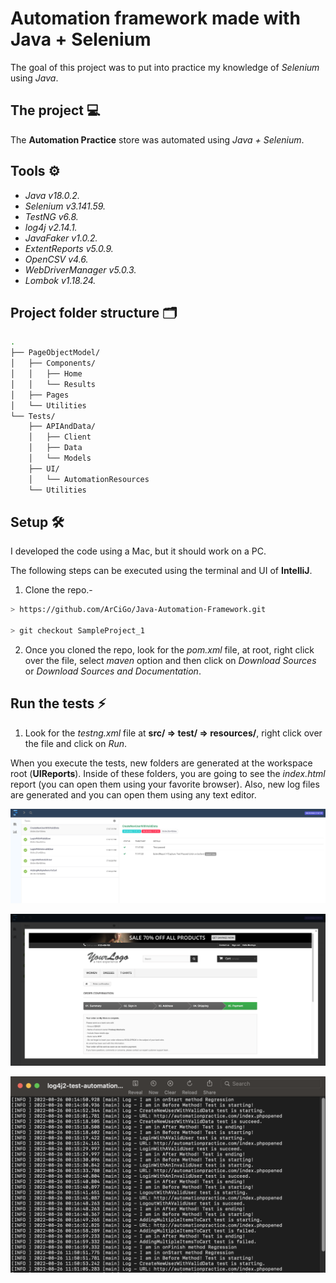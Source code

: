 # Automation framework made with Java + Selenium

The goal of this project was to put into practice my knowledge of _Selenium_ using _Java_.

## The project 💻

The **Automation Practice** store was automated using _Java + Selenium_.

## Tools ⚙️

* *Java v18.0.2.*
* *Selenium v3.141.59.*
* *TestNG v6.8.*
* *log4j v2.14.1.*
* *JavaFaker v1.0.2.*
* *ExtentReports v5.0.9.*
* *OpenCSV v4.6.*
* *WebDriverManager v5.0.3.*
* *Lombok v1.18.24.*

## Project folder structure 🗂️

```bash
.
├── PageObjectModel/
│   ├── Components/
│   │   ├── Home
│   │   └── Results
│   ├── Pages
│   └── Utilities
└── Tests/
    ├── APIAndData/
    │   ├── Client
    │   ├── Data
    │   └── Models
    ├── UI/
    │   └── AutomationResources
    └── Utilities
```

## Setup 🛠️

I developed the code using a Mac, but it should work on a PC.

The following steps can be executed using the terminal and UI of **IntelliJ**.

1. Clone the repo.-

```bash
> https://github.com/ArCiGo/Java-Automation-Framework.git

> git checkout SampleProject_1
```

2. Once you cloned the repo, look for the _pom.xml_ file, at root, right click over the file, select _maven_ option and then click on _Download Sources_ or _Download Sources 
and Documentation_.

## Run the tests ⚡️

1. Look for the _testng.xml_ file at **src/ => test/ => resources/**, right click over the file and click on _Run_.

When you execute the tests, new folders are generated at the workspace root (**UIReports**). Inside of these folders, you are going to see the *index.html* 
report (you can open them using your favorite browser). Also, new log files are generated and you can open them using any text editor.

![UI Report Sample 2](./Image02.png)

![Log Report Sample](./Image03.png)

![UI Report Sample 1](./Image01.png)
